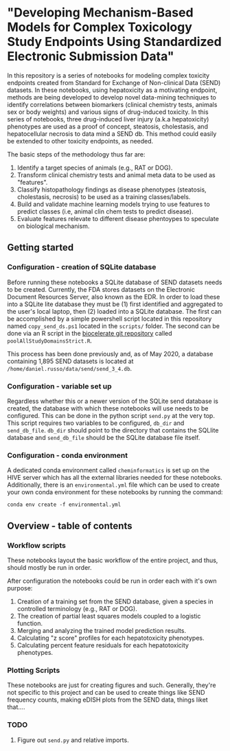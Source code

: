 # "__Developing Mechanism-Based Models for Complex Toxicology Study Endpoints Using Standardized Electronic Submission Data__"


In this repository is a series of notebooks for modeling complex toxicity endpoints created from Standard for Exchange of Non-clinical Data (SEND) datasets.  In these notebooks, using hepatoxicity as a motivating endpoint, methods are being developed to develop novel data-mining techniques to identify correlations between biomarkers (clinical chemistry tests, animals sex or body weights) and various signs of drug-induced toxicity.  In this series of notebooks, three drug-induced liver injury (a.k.a hepatoxicity) phenotypes are used as a proof of concept, steatosis, cholestasis, and hepatocellular necrosis to data mind a SEND db.  This method could easily be extended to other toxicity endpoints, as needed.  

The basic steps of the methodology thus far are:

1) Identify a target species of animals (e.g., RAT or DOG).  
2) Transform clinical chemistry tests and animal meta data to be used as "features".  
3) Classify histopathology findings as disease phenotypes (steatosis, cholestasis, necrosis) to be used as a training classes/labels.  
4) Build and validate machine learning models trying to use features to predict classes (i.e, animal clin chem tests to predict disease).  
5) Evaluate features relevate to different disease phentoypes to speculate on biological mechanism.   


## Getting started

### Configuration - creation of SQLite database

Before running these notebooks a SQLite database of SEND datasets needs to be created.  Currently, the FDA stores datasets on the Electronic Document Resources Server, also known as the EDR.  In order to load these into a SQLite lite database they must be (1) first identified and aggregated to the user's local laptop, then (2) loaded into a SQLite database.  The first can be accomplished by a simple powershell script located in this repository named `copy_send_ds.ps1` located in the `scripts/` folder.  The second can be done via an R script in the [biocelerate git repository](https://github.com/phuse-org/BioCelerate) called `poolAllStudyDomainsStrict.R`. 

This process has been done previously and, as of May 2020, a database containing 1,895 SEND datasets is located at `/home/daniel.russo/data/send/send_3_4.db`. 


### Configuration - variable set up

Regardless whether this or a newer version of the SQLite send database is created, the database with which these notebooks will use needs to be configured.  This can be done in the python script `send.py` at the very top.  This script requires two variables to be configured, `db_dir` and `send_db_file`.  `db_dir` should point to the directory that contains the SQLlite database and `send_db_file` should be the SQLite database file itself. 


### Configuration - conda environment

A dedicated conda environment called `cheminformatics` is set up on the HIVE server which has all the external libraries needed for these notebooks.  Additionally, there is an `environmental.yml` file which can be used to create your own conda environment for these notebooks by running the command:

```
conda env create -f environmental.yml
```

## Overview - table of contents

### Workflow scripts

These notebooks layout the basic workflow of the entire project, and thus, should mostly be run in order.  

After configuration the notebooks could be run in order each with it's own purpose:

1) Creation of a training set from the SEND database, given a species in controlled terminology (e.g., RAT or DOG).  
2) The creation of partial least squares models coupled to a logistic function.   
3) Merging and analyzing the trained model prediction results.   
4) Calculating "z score" profiles for each hepatotoxicity phenotypes.   
5) Calculating percent feature residuals for each hepatotoxicity phenotypes.     

### Plotting Scripts

These notebooks are just for creating figures and such.  Generally, they're not specific to this project and can be used to create things like SEND frequency counts, making eDISH plots from the SEND data, things liket that....  



### TODO

1) Figure out `send.py` and relative imports.  